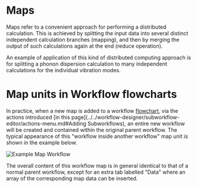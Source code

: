 # Maps

Maps refer to a convenient approach for performing a distributed calculation. This is achieved by splitting the input data into several distinct independent calculation branches (mapping), and then by merging the output of such calculations again at the end (reduce operation). 

An example of application of this kind of distributed computing approach is for splitting a phonon dispersion calculation to many independent calculations for the individual vibration modes.

# Map units in Workflow flowcharts

In practice, when a new map is added to a workflow [flowchart](../../workflow-designer/sidebar.md), via the actions introduced [in this page](../../workflow-designer/subworkflow-editor/actions-menu.md#Adding Subworkflows), an entire new workflow will be created and contained within the original parent workflow. The typical appearance of this "workflow inside another workflow" map unit is shown in the example below.

![Example Map Workflow](../../images/workflows/maps-workflow.png "Example Map Workflow")


The overall content of this workflow map is in general identical to that of a normal parent workflow, except for an extra tab labelled "Data" where an array of the corresponding map data can be inserted.  
